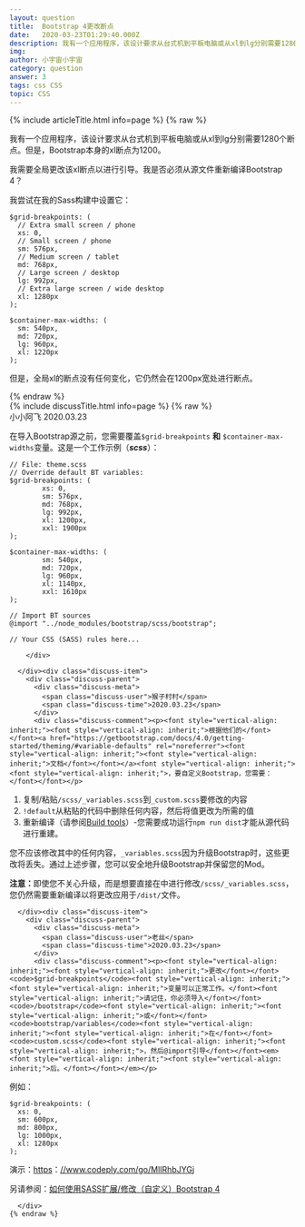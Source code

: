 ```yaml
---
layout: question
title:  Bootstrap 4更改断点
date:   2020-03-23T01:29:40.000Z
description: 我有一个应用程序，该设计要求从台式机到平板电脑或从xl到lg分别需要1280个断点。但是，Bootstrap本身的xl断点为1200。我需要全局更改该...
img: 
author: 小宇宙小宇宙
category: question
answer: 3
tags: css CSS
topic: CSS
---
```

<div class="article-root">
  <div class="article">
    {% include articleTitle.html info=page %}
    {% raw %}
    <div class="article-content"><p><font style="vertical-align: inherit;"><font style="vertical-align: inherit;">我有一个应用程序，该设计要求从台式机到平板电脑或从xl到lg分别需要1280个断点。</font><font style="vertical-align: inherit;">但是，Bootstrap本身的xl断点为1200。</font></font></p>

<p><font style="vertical-align: inherit;"><font style="vertical-align: inherit;">我需要全局更改该xl断点以进行引导。</font><font style="vertical-align: inherit;">我是否必须从源文件重新编译Bootstrap 4？</font></font></p>

<p><font style="vertical-align: inherit;"><font style="vertical-align: inherit;">我尝试在我的Sass构建中设置它：</font></font></p>

<pre><code>$grid-breakpoints: (<font></font>
  // Extra small screen / phone<font></font>
  xs: 0,<font></font>
  // Small screen / phone<font></font>
  sm: 576px,<font></font>
  // Medium screen / tablet<font></font>
  md: 768px,<font></font>
  // Large screen / desktop<font></font>
  lg: 992px,<font></font>
  // Extra large screen / wide desktop<font></font>
  xl: 1280px<font></font>
);<font></font>
<font></font>
$container-max-widths: (<font></font>
  sm: 540px,<font></font>
  md: 720px,<font></font>
  lg: 960px,<font></font>
  xl: 1220px<font></font>
);<font></font>
</code></pre>

<p><font style="vertical-align: inherit;"><font style="vertical-align: inherit;">但是，全局xl的断点没有任何变化，它仍然会在1200px宽处进行断点。</font></font></p></div>
    {% endraw %}
  </div>

  <div class="discuss-wrapper">
    {% include discussTitle.html info=page %}
    {% raw %}
    <div class="discuss-item">
        <div class="discuss-parent">
          <div class="discuss-meta">
            <span class="discuss-user">小小阿飞</span>
            <span class="discuss-time">2020.03.23</span>
          </div>
          <div class="discuss-comment"><p><font style="vertical-align: inherit;"><font style="vertical-align: inherit;">在导入Bootstrap源之前，</font><font style="vertical-align: inherit;">您需要覆盖</font></font><code>$grid-breakpoints</code> <strong><font style="vertical-align: inherit;"><font style="vertical-align: inherit;">和</font></font></strong> <code>$container-max-widths</code><font style="vertical-align: inherit;"><font style="vertical-align: inherit;">变量。</font><font style="vertical-align: inherit;">这是一个工作示例（</font></font><strong><em><font style="vertical-align: inherit;"><font style="vertical-align: inherit;">scss</font></font></em></strong><font style="vertical-align: inherit;"><font style="vertical-align: inherit;">）：</font></font></p>

<pre><code>// File: theme.scss<font></font>
// Override default BT variables:<font></font>
$grid-breakpoints: (<font></font>
        xs: 0,<font></font>
        sm: 576px,<font></font>
        md: 768px,<font></font>
        lg: 992px,<font></font>
        xl: 1200px,<font></font>
        xxl: 1900px<font></font>
);<font></font>
<font></font>
$container-max-widths: (<font></font>
        sm: 540px,<font></font>
        md: 720px,<font></font>
        lg: 960px,<font></font>
        xl: 1140px,<font></font>
        xxl: 1610px<font></font>
);<font></font>
<font></font>
// Import BT sources<font></font>
@import "../node_modules/bootstrap/scss/bootstrap";<font></font>
<font></font>
// Your CSS (SASS) rules here...<font></font>
</code></pre></div>
        </div>
        
      </div><div class="discuss-item">
        <div class="discuss-parent">
          <div class="discuss-meta">
            <span class="discuss-user">猴子村村</span>
            <span class="discuss-time">2020.03.23</span>
          </div>
          <div class="discuss-comment"><p><font style="vertical-align: inherit;"><font style="vertical-align: inherit;">根据他们的</font></font><a href="https://getbootstrap.com/docs/4.0/getting-started/theming/#variable-defaults" rel="noreferrer"><font style="vertical-align: inherit;"><font style="vertical-align: inherit;">文档</font></font></a><font style="vertical-align: inherit;"><font style="vertical-align: inherit;">，要自定义Bootstrap，您需要：</font></font></p>

<ol>
<li><font style="vertical-align: inherit;"><font style="vertical-align: inherit;">复制/粘贴</font></font><code>/scss/_variables.scss</code><font style="vertical-align: inherit;"><font style="vertical-align: inherit;">到</font></font><code>_custom.scss</code><font style="vertical-align: inherit;"><font style="vertical-align: inherit;">要修改的内容</font></font></li>
<li><font style="vertical-align: inherit;"></font><code>!default</code><font style="vertical-align: inherit;"><font style="vertical-align: inherit;">从粘贴的代码中</font><font style="vertical-align: inherit;">删除任何内容</font><font style="vertical-align: inherit;">，然后将值更改为所需的值</font></font></li>
<li><font style="vertical-align: inherit;"><font style="vertical-align: inherit;">重新编译（请参阅</font></font><a href="https://getbootstrap.com/docs/4.0/getting-started/build-tools/" rel="noreferrer"><font style="vertical-align: inherit;"><font style="vertical-align: inherit;">Build tools</font></font></a><font style="vertical-align: inherit;"><font style="vertical-align: inherit;">）-您需要成功运行</font></font><code>npm run dist</code><font style="vertical-align: inherit;"><font style="vertical-align: inherit;">才能从源代码进行重建。</font></font></li>
</ol>

<p><font style="vertical-align: inherit;"><font style="vertical-align: inherit;">您不应该修改其中的任何内容，</font></font><code>_variables.scss</code><font style="vertical-align: inherit;"><font style="vertical-align: inherit;">因为升级Bootstrap时，这些更改将丢失。</font><font style="vertical-align: inherit;">通过上述步骤，您可以安全地升级Bootstrap并保留您的Mod。</font></font></p>

<p><strong><font style="vertical-align: inherit;"><font style="vertical-align: inherit;">注意：</font></font></strong><font style="vertical-align: inherit;"><font style="vertical-align: inherit;">即使您不关心升级，而是想要直接在中进行修改</font></font><code>/scss/_variables.scss</code><font style="vertical-align: inherit;"><font style="vertical-align: inherit;">，您仍然需要重新编译以将更改应用于</font></font><code>/dist/</code><font style="vertical-align: inherit;"><font style="vertical-align: inherit;">文件。</font></font></p></div>
        </div>
        
      </div><div class="discuss-item">
        <div class="discuss-parent">
          <div class="discuss-meta">
            <span class="discuss-user">老丝</span>
            <span class="discuss-time">2020.03.23</span>
          </div>
          <div class="discuss-comment"><p><font style="vertical-align: inherit;"><font style="vertical-align: inherit;">更改</font></font><code>$grid-breakpoints</code><font style="vertical-align: inherit;"><font style="vertical-align: inherit;">变量可以正常工作。</font><font style="vertical-align: inherit;">请记住，你必须导入</font></font><code>/bootstrap</code><font style="vertical-align: inherit;"><font style="vertical-align: inherit;">或</font></font><code>bootstrap/variables</code><font style="vertical-align: inherit;"><font style="vertical-align: inherit;">在</font></font><code>custom.scss</code><font style="vertical-align: inherit;"><font style="vertical-align: inherit;">，然后@import引导</font></font><em><font style="vertical-align: inherit;"><font style="vertical-align: inherit;">后。</font></font></em></p>

<p><font style="vertical-align: inherit;"><font style="vertical-align: inherit;">例如：</font></font></p>

<pre><code>$grid-breakpoints: (<font></font>
  xs: 0,<font></font>
  sm: 600px,<font></font>
  md: 800px,<font></font>
  lg: 1000px,<font></font>
  xl: 1280px<font></font>
);<font></font>
</code></pre>

<p><font style="vertical-align: inherit;"><font style="vertical-align: inherit;">演示：</font><a href="https://www.codeply.com/go/MlIRhbJYGj" rel="noreferrer"><font style="vertical-align: inherit;">https</font></a><font style="vertical-align: inherit;">：</font></font><a href="https://www.codeply.com/go/MlIRhbJYGj" rel="noreferrer"><font style="vertical-align: inherit;"><font style="vertical-align: inherit;">//www.codeply.com/go/MlIRhbJYGj</font></font></a></p>

<p><font style="vertical-align: inherit;"><font style="vertical-align: inherit;">另请参阅：</font></font><a href="https://stackoverflow.com/questions/45776055/how-to-extend-modify-customize-bootstrap-4-with-sass/49070142#49070142"><font style="vertical-align: inherit;"><font style="vertical-align: inherit;">如何使用SASS扩展/修改（自定义）Bootstrap 4</font></font></a></p></div>
        </div>
        
      </div>
    {% endraw %}
  </div>
<div>
